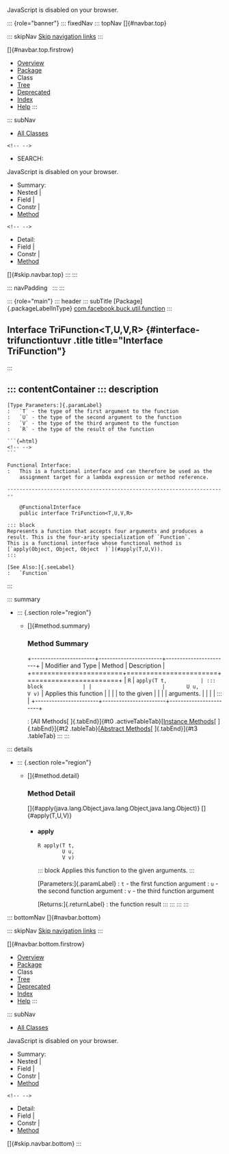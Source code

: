 <div>

JavaScript is disabled on your browser.

</div>

::: {role="banner"}
::: fixedNav
::: topNav
[]{#navbar.top}

::: skipNav
[Skip navigation links](#skip.navbar.top "Skip navigation links")
:::

[]{#navbar.top.firstrow}

-   [Overview](../../../../../index.html)
-   [Package](package-summary.html)
-   Class
-   [Tree](package-tree.html)
-   [Deprecated](../../../../../deprecated-list.html)
-   [Index](../../../../../index-all.html)
-   [Help](../../../../../help-doc.html)
:::

::: subNav
-   [All Classes](../../../../../allclasses.html)

```{=html}
<!-- -->
```
-   SEARCH:

<div>

<div>

JavaScript is disabled on your browser.

</div>

</div>

<div>

-   Summary: 
-   Nested \| 
-   Field \| 
-   Constr \| 
-   [Method](#method.summary)

```{=html}
<!-- -->
```
-   Detail: 
-   Field \| 
-   Constr \| 
-   [Method](#method.detail)

</div>

[]{#skip.navbar.top}
:::
:::

::: navPadding
 
:::
:::

::: {role="main"}
::: header
::: subTitle
[Package]{.packageLabelInType} [com.facebook.buck.util.function](package-summary.html)
:::

## Interface TriFunction\<T,​U,​V,​R\> {#interface-trifunctiontuvr .title title="Interface TriFunction"}
:::

::: contentContainer
::: description
-   

    [Type Parameters:]{.paramLabel}
    :   `T` - the type of the first argument to the function
    :   `U` - the type of the second argument to the function
    :   `V` - the type of the third argument to the function
    :   `R` - the type of the result of the function

    ```{=html}
    <!-- -->
    ```

    Functional Interface:
    :   This is a functional interface and can therefore be used as the
        assignment target for a lambda expression or method reference.

    ------------------------------------------------------------------------

        @FunctionalInterface
        public interface TriFunction<T,​U,​V,​R>

    ::: block
    Represents a function that accepts four arguments and produces a
    result. This is the four-arity specialization of `Function`.
    This is a functional interface whose functional method is
    [`apply(Object, Object, Object  )`](#apply(T,U,V)).
    :::

    [See Also:]{.seeLabel}
    :   `Function`
:::

::: summary
-   ::: {.section role="region"}
    -   []{#method.summary}

        ### Method Summary

        +-----------------------+-----------------------+-----------------------+
        | Modifier and Type     | Method                | Description           |
        +=======================+=======================+=======================+
        | `R`                   | `apply​(T t,           | ::: block             |
        |                       |       U u,      V v)` | Applies this function |
        |                       |                       | to the given          |
        |                       |                       | arguments.            |
        |                       |                       | :::                   |
        +-----------------------+-----------------------+-----------------------+

        : [All Methods[ ]{.tabEnd}]{#t0 .activeTableTab}[[Instance
        Methods](javascript:show(2);)[ ]{.tabEnd}]{#t2
        .tableTab}[[Abstract
        Methods](javascript:show(4);)[ ]{.tabEnd}]{#t3 .tableTab}
    :::
:::

::: details
-   ::: {.section role="region"}
    -   []{#method.detail}

        ### Method Detail

        []{#apply(java.lang.Object,java.lang.Object,java.lang.Object)}
        []{#apply(T,U,V)}

        -   #### apply

            ``` methodSignature
            R apply​(T t,
                    U u,
                    V v)
            ```

            ::: block
            Applies this function to the given arguments.
            :::

            [Parameters:]{.paramLabel}
            :   `t` - the first function argument
            :   `u` - the second function argument
            :   `v` - the third function argument

            [Returns:]{.returnLabel}
            :   the function result
    :::
:::
:::
:::

::: bottomNav
[]{#navbar.bottom}

::: skipNav
[Skip navigation links](#skip.navbar.bottom "Skip navigation links")
:::

[]{#navbar.bottom.firstrow}

-   [Overview](../../../../../index.html)
-   [Package](package-summary.html)
-   Class
-   [Tree](package-tree.html)
-   [Deprecated](../../../../../deprecated-list.html)
-   [Index](../../../../../index-all.html)
-   [Help](../../../../../help-doc.html)
:::

::: subNav
-   [All Classes](../../../../../allclasses.html)

<div>

<div>

JavaScript is disabled on your browser.

</div>

</div>

<div>

-   Summary: 
-   Nested \| 
-   Field \| 
-   Constr \| 
-   [Method](#method.summary)

```{=html}
<!-- -->
```
-   Detail: 
-   Field \| 
-   Constr \| 
-   [Method](#method.detail)

</div>

[]{#skip.navbar.bottom}
:::
